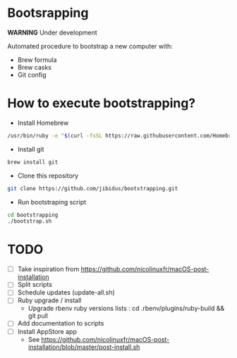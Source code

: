 # Bootsrapping

**WARNING** Under development

Automated procedure to bootstrap a new computer with:
- Brew formula
- Brew casks
- Git config

# How to execute bootstrapping?
- Install Homebrew
```bash
/usr/bin/ruby -e "$(curl -fsSL https://raw.githubusercontent.com/Homebrew/install/master/install)"
```
- Install git
```bash
brew install git
```

- Clone this repository
```bash
git clone https://github.com/jibidus/bootstrapping.git
```

- Run bootstraping script
```bash
cd bootstrapping
./bootstrap.sh
```

# TODO
- [ ] Take inspiration from https://github.com/nicolinuxfr/macOS-post-installation
- [ ] Split scripts
- [ ] Schedule updates (update-all.sh)
- [ ] Ruby upgrade / install
  * Upgrade rbenv ruby versions lists : cd .rbenv/plugins/ruby-build && git pull
- [ ] Add documentation to scripts
- [ ] Install AppStore app
  * See https://github.com/nicolinuxfr/macOS-post-installation/blob/master/post-install.sh
